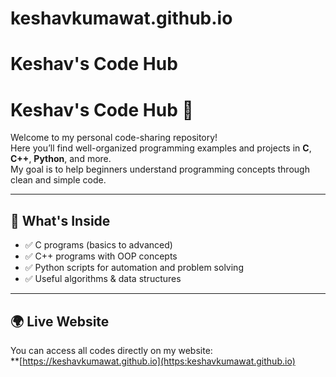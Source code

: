 # keshavkumawat.github.io
# Keshav's Code Hub 
# Keshav's Code Hub 🚀

Welcome to my personal code-sharing repository!  
Here you’ll find well-organized programming examples and projects in **C**, **C++**, **Python**, and more.  
My goal is to help beginners understand programming concepts through clean and simple code.

---

## 📌 What's Inside
- ✅ C programs (basics to advanced)
- ✅ C++ programs with OOP concepts
- ✅ Python scripts for automation and problem solving
- ✅ Useful algorithms & data structures

---

## 🌍 Live Website
You can access all codes directly on my website:  
**[https://keshavkumawat.github.io](https:keshavkumawat.github.io)
